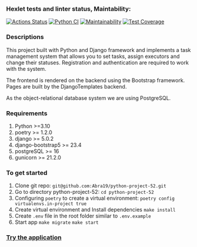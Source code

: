 ### Hexlet tests and linter status, Maintability:
[![Actions Status](https://github.com/Abra19/python-project-52/actions/workflows/hexlet-check.yml/badge.svg)](https://github.com/Abra19/python-project-52/actions)
[![Python CI](https://github.com/Abra19/page_analyzer/actions/workflows/python_ci.yml/badge.svg)](https://github.com/Abra19/page_analyzer/actions/workflows/python_ci.yml)
[![Maintainability](https://api.codeclimate.com/v1/badges/e08d3f09e7d1220cad9b/maintainability)](https://codeclimate.com/github/Abra19/python-project-52/maintainability)
[![Test Coverage](https://api.codeclimate.com/v1/badges/e08d3f09e7d1220cad9b/test_coverage)](https://codeclimate.com/github/Abra19/python-project-52/test_coverage)


### Descriptions
This project built with Python and Django framework and implements a task management system that allows you to set tasks, assign executors and change their statuses. Registration and authentication are required to work with the system.

The frontend is rendered on the backend using the Bootstrap framework. Pages are built by the DjangoTemplates backend.

As the object-relational database system we are using PostgreSQL.

### Requirements
1. Python >=3.10
2. poetry >= 1.2.0
3. django >= 5.0.2
4. django-bootstrap5 >= 23.4
5. postgreSQL >= 16
5. gunicorn >= 21.2.0


### To get started
1. Clone git repo:
  `git@github.com:Abra19/python-project-52.git`
2. Go to directory python-project-52:
  `cd python-project-52`
3.  Configuring `poetry` to create a virtual environment:
  `poetry config virtualenvs.in-project true`
4.  Create virtual environment and Install dependencies
  `make install`
5. Create `.env` file in the root folder similar to `.env.example`
5. Start app
  `make migrate`
  `make start`

### [Try the application](https://python-project-52-gbo3.onrender.com)